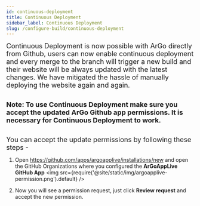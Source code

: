 ```yaml
---
id: continuous-deployment
title: Continuous Deployment
sidebar_label: Continuous Deployment
slug: /configure-build/continuous-deployment
---
```


<font size="4"> Continuous Deployment is now possible with ArGo directly from Github, users can now enable continuous deployment and every merge to the branch will trigger a new build and their website will be always updated with the latest changes. We have mitigated the hassle of manually deploying the website again and again. </font> <br/><br/>

<font size="4"> <b>Note: To use Continuous Deployment make sure you accept the updated ArGo Github app permissions. It is necessary for Continuous  Deployment to work.</b> </font> <br/><br/>

<font size="4"> You can accept the update permissions by following these steps - </font> <br/>

1. Open https://github.com/apps/argoapplive/installations/new and open the GitHub Organizations where you configured the **ArGoAppLive GitHub App**
<img src={require('@site/static/img/argoapplive-permission.png').default} />

2. Now you will see a permission request, just click **Review request** and accept the new permission.